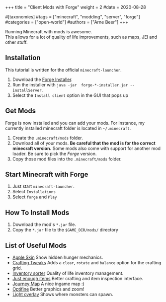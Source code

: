 +++
title = "Client Mods with Forge"
weight = 2
#date = 2020-08-28

#[taxonomies]
#tags = ["minecraft", "modding", "server", "forge"]
#categories = ["open-world"]
#authors = ["Arne Beer"]
+++

Running Minecraft with mods is awesome. \
This allows for a lot of quality of life improvements, such as maps, JEI and other stuff.

## Installation

This tutorial is written for the official `minecraft-launcher`.

1. Download the [Forge Installer](http://files.minecraftforge.net/).
2. Run the installer with `java -jar  forge-*-installer.jar --installServer`.
3. Select the `Install client` option in the GUI that pops up

## Get Mods

Forge is now installed and you can add your mods.
For instance, my currently installed minecraft folder is located in `~/.minecraft`.

1. Create the `.minecraft/mods` folder.
2. Download all of your mods. **Be careful that the mod is for the correct minecraft version.** Some mods also come with support for another mod loader. Be sure to pick the _Forge_ version.
3. Copy those mod files into the `.minecraft/mods` folder.

## Start Minecraft with Forge

1. Just start `minecraft-launcher`.
2. Select `Installations`
3. Select `forge` and `Play`

## How To Install Mods

1. Download the mod's `*.jar` file.
2. Copy the `*.jar` file to the `$GAME_DIR/mods/` directory

## List of Useful Mods

- [Apple Skin](https://www.curseforge.com/minecraft/mc-mods/appleskin) Show hidden hunger mechanics.
- [Crafting Tweaks](https://www.curseforge.com/minecraft/mc-mods/crafting-tweaks) Adds a `clear`, `rotate` and `balance` option for the crafting grid.
- [Inventory sorter](https://www.curseforge.com/minecraft/mc-mods/inventory-sorter) Quality of life inventory management.
- [Just enough items](https://www.curseforge.com/minecraft/mc-mods/jei) Better crafting and item inspection interface.
- [Journey Map](https://www.curseforge.com/minecraft/mc-mods/journeymap/download/3210058) A nice ingame map :)
- [Optifine](https://optifine.net/home) Better graphics and zoom!
- [Light overlay](https://www.curseforge.com/minecraft/mc-mods/light-overlay) Shows where monsters can spawn.
